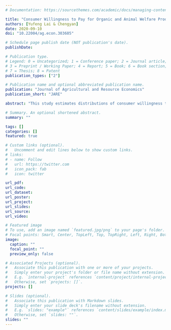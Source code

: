 ```yaml
---
# Documentation: https://sourcethemes.com/academic/docs/managing-content/

title: "Consumer Willingness to Pay for Organic and Animal Welfare Product Attributes: Do Experimental Results Align with Market Data?"
authors: [Yufeng Lai & Chengyan]
date: 2020-09-10
doi: "10.22004/ag.econ.303605"

# Schedule page publish date (NOT publication's date).
publishDate:

# Publication type.
# Legend: 0 = Uncategorized; 1 = Conference paper; 2 = Journal article;
# 3 = Preprint / Working Paper; 4 = Report; 5 = Book; 6 = Book section;
# 7 = Thesis; 8 = Patent
publication_types: ["2"]

# Publication name and optional abbreviated publication name.
publication: "Journal of Agricultural and Resource Economics"
publication_short: "JARE"

abstract: "This study estimates distributions of consumer willingness to pay (WTP) for organic and animal welfare product attributes using the store scanner data and compares the results to existing experiment-based findings. We find that the WTP premium estimated for organic eggs is consistent with experimental results, while estimated WTP premiums for animal welfare attributes are significantly lower than experimental findings. The results suggest the importance of considering biases when estimating the price premium for animal welfare attributes in experiments. In addition, consumers are not always willing to pay premiums for organic products. Our results also show that WTP premiums are heterogeneous across store brands."

# Summary. An optional shortened abstract.
summary: ""

tags: []
categories: []
featured: true

# Custom links (optional).
#   Uncomment and edit lines below to show custom links.
# links:
# - name: Follow
#   url: https://twitter.com
#   icon_pack: fab
#   icon: twitter

url_pdf:
url_code:
url_dataset:
url_poster:
url_project:
url_slides:
url_source:
url_video:

# Featured image
# To use, add an image named `featured.jpg/png` to your page's folder. 
# Focal points: Smart, Center, TopLeft, Top, TopRight, Left, Right, BottomLeft, Bottom, BottomRight.
image:
  caption: ""
  focal_point: ""
  preview_only: false

# Associated Projects (optional).
#   Associate this publication with one or more of your projects.
#   Simply enter your project's folder or file name without extension.
#   E.g. `internal-project` references `content/project/internal-project/index.md`.
#   Otherwise, set `projects: []`.
projects: []

# Slides (optional).
#   Associate this publication with Markdown slides.
#   Simply enter your slide deck's filename without extension.
#   E.g. `slides: "example"` references `content/slides/example/index.md`.
#   Otherwise, set `slides: ""`.
slides: ""
---
```

